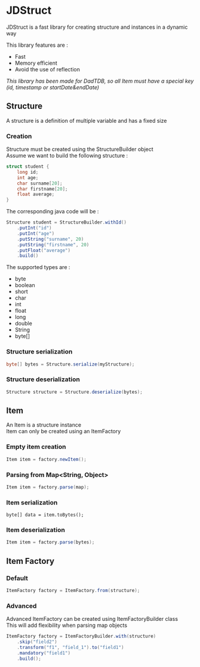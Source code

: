 # JDStruct

JDStruct is a fast library for creating structure and instances in a dynamic way  

This library features are : 
- Fast
- Memory efficient
- Avoid the use of reflection

*This library has been made for DadTDB, so all Item must have a special key (id, timestamp or startDate&endDate)*

## Structure

A structure is a definition of multiple variable and has a fixed size

### Creation

Structure must be created using the StructureBuilder object  
Assume we want to build the following structure :  

```c
struct student {
	long id;
	int age;
	char surname[20];
	char firstname[20];
	float average;
}
```

The corresponding java code will be : 

```java
Structure student = StructureBuilder.withId()
	.putInt("id")
	.putInt("age")
	.putString("surname", 20)
	.putString("firstname", 20)
	.putFloat("average")
	.build()
```

The supported types are : 
- byte
- boolean
- short
- char
- int
- float
- long
- double
- String
- byte[]

### Structure serialization

```java
byte[] bytes = Structure.serialize(myStructure);
```

### Structure deserialization

```java
Structure structure = Structure.deserialize(bytes);
```

## Item

An Item is a structure instance  
Item can only be created using an ItemFactory

### Empty item creation

```java
Item item = factory.newItem();
```

### Parsing from Map<String, Object>

```java
Item item = factory.parse(map);
```

### Item serialization

```
byte[] data = item.toBytes();
```

### Item deserialization

```java
Item item = factory.parse(bytes);
```

## Item Factory

### Default

```java
ItemFactory factory = ItemFactory.from(structure);
```

### Advanced

Advanced ItemFactory can be created using ItemFactoryBuilder class  
This will add flexibility when parsing map objects

```java
ItemFactory factory = ItemFactoryBuilder.with(structure)
	.skip("field2")
	.transform("f1", "field_1").to("field1")
	.mandatory("field1")
	.build();
```
